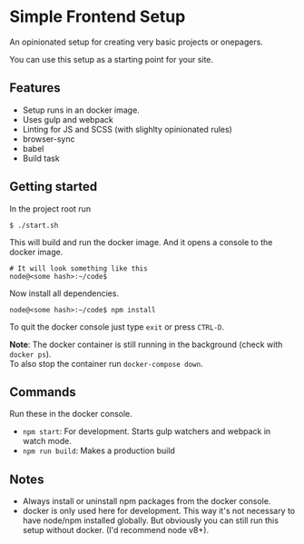 # Simple Frontend Setup

An opinionated setup for creating very basic projects or onepagers.

You can use this setup as a starting point for your site.  

## Features

- Setup runs in an docker image.
- Uses gulp and webpack
- Linting for JS and SCSS (with slighlty opinionated rules)
- browser-sync
- babel
- Build task

## Getting started

In the project root run

	$ ./start.sh

This will build and run the docker image. And it opens a console to the docker image.

	# It will look something like this
	node@<some hash>:~/code$


Now install all dependencies.

	node@<some hash>:~/code$ npm install
	
To quit the docker console just type `exit` or press `CTRL-D`.

**Note**: The docker container is still running in the background (check with `docker ps`).  
To also stop the container run `docker-compose down`. 

## Commands
Run these in the docker console.

- `npm start`: For development. Starts gulp watchers and webpack in watch mode.
- `npm run build`: Makes a production build

## Notes 
- Always install or uninstall npm packages from the docker console.
- docker is only used here for development. This way it's not necessary to have node/npm installed globally. But obviously you can still run this setup without docker. (I'd recommend node v8+).
